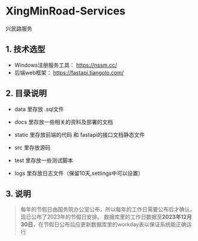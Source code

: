 # XingMinRoad-Services

兴民路服务

## 1. 技术选型

* Windows注册服务工具： https://nssm.cc/
* 后端web框架： https://fastapi.tiangolo.com/

## 2. 目录说明

* data 里存放 .sql文件

* docs 里存放一些相关的资料及部署的文档

* static 里存放前端的代码 和 fastapi的接口文档静态文件

* src 里存放源码

* test 里存放一些测试脚本

* logs 里存放日志文件（保留10天,settings中可以设置）

## 3. 说明

> 每年的节假日由国务院办公室公布，所以每年的工作日需要公布后才确认，现已公布了2023年的节假日安排。
> 数据库里的工作日数据至**2023年12月30日**，在节假日公布后应更新数据库里的workday表以保证系统能正确运行


